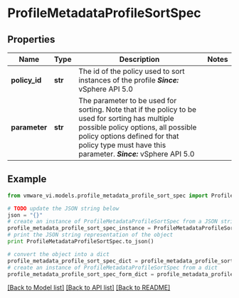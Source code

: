 # ProfileMetadataProfileSortSpec


## Properties
Name | Type | Description | Notes
------------ | ------------- | ------------- | -------------
**policy_id** | **str** | The id of the policy used to sort instances of the profile  ***Since:*** vSphere API 5.0  | 
**parameter** | **str** | The parameter to be used for sorting.  Note that if the policy to be used for sorting has multiple possible policy options, all possible policy options defined for that policy type must have this parameter.  ***Since:*** vSphere API 5.0  | 

## Example

```python
from vmware_vi.models.profile_metadata_profile_sort_spec import ProfileMetadataProfileSortSpec

# TODO update the JSON string below
json = "{}"
# create an instance of ProfileMetadataProfileSortSpec from a JSON string
profile_metadata_profile_sort_spec_instance = ProfileMetadataProfileSortSpec.from_json(json)
# print the JSON string representation of the object
print ProfileMetadataProfileSortSpec.to_json()

# convert the object into a dict
profile_metadata_profile_sort_spec_dict = profile_metadata_profile_sort_spec_instance.to_dict()
# create an instance of ProfileMetadataProfileSortSpec from a dict
profile_metadata_profile_sort_spec_form_dict = profile_metadata_profile_sort_spec.from_dict(profile_metadata_profile_sort_spec_dict)
```
[[Back to Model list]](../README.md#documentation-for-models) [[Back to API list]](../README.md#documentation-for-api-endpoints) [[Back to README]](../README.md)


